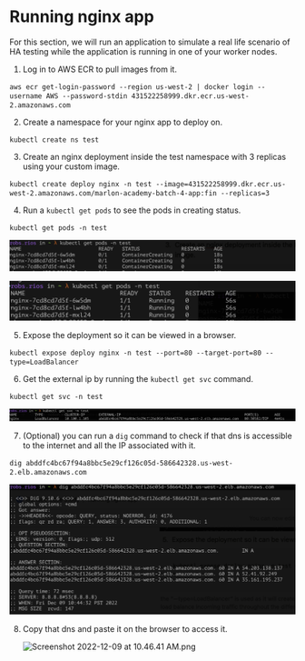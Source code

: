 # Running nginx app

For this section, we will run an application to simulate a real life scenario of HA testing while the application is running in one of your worker nodes.

1. Log in to AWS ECR to pull images from it.

```
aws ecr get-login-password --region us-west-2 | docker login --username AWS --password-stdin 431522258999.dkr.ecr.us-west-2.amazonaws.com
```

2. Create a namespace for your nginx app to deploy on.

```
kubectl create ns test
```

3. Create an nginx deployment inside the test namespace with 3 replicas using your custom image. 

```
kubectl create deploy nginx -n test --image=431522258999.dkr.ecr.us-west-2.amazonaws.com/marlon-academy-batch-4-app:fin --replicas=3 
```

4. Run a `kubectl get pods` to see the pods in creating status.

```
kubectl get pods -n test
```

![Screenshot 2022-12-09 at 10.30.05 AM.png](/Testing%20Guide/images/Screenshot_2022-12-09_at_10.30.05_AM.png)

![Screenshot 2022-12-09 at 10.30.33 AM.png](/Testing%20Guide/images/Screenshot_2022-12-09_at_10.30.33_AM.png)

5. Expose the deployment so it can be viewed in a browser.

```
kubectl expose deploy nginx -n test --port=80 --target-port=80 --type=LoadBalancer
```

6. Get the external ip by running the `kubectl get svc` command.

```
kubectl get svc -n test
```

![Screenshot 2022-12-09 at 10.43.28 AM.png](/Testing%20Guide/images/Screenshot_2022-12-09_at_10.43.28_AM.png)

7. (Optional) you can run a `dig` command to check if that dns is accessible to the internet and all the IP associated with it.

```
dig abddfc4bc67f94a8bbc5e29cf126c05d-586642328.us-west-2.elb.amazonaws.com
```

![Screenshot 2022-12-09 at 10.44.39 AM.png](/Testing%20Guide/images/Screenshot_2022-12-09_at_10.44.39_AM.png)

8. Copy that dns and paste it on the browser to access it.
    
    ![Screenshot 2022-12-09 at 10.46.41 AM.png](/Testing%20Guide/images/Screenshot_2022-12-09_at_10.46.41_AM.png)